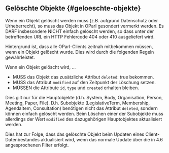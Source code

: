 ## Gelöschte Objekte {#geloeschte-objekte}

Wenn ein Objekt gelöscht werden muss (z.B. aufgrund Datenschutz oder Urheberrecht),
so muss das Objekt in OParl gesondert vermerkt werden. Es DARF insbesondere NICHT einfach gelöscht werden,
so dass unter der betreffenden URL ein HTTP Fehlercode 404 oder 410 ausgeliefert wird.

Hintergrund ist, dass alle OParl-Clients zeitnah mitbekommen müssen, wenn ein Objekt gelöscht wurde.
Dies wird durch die folgenden Regeln gewährleistet.

Wenn ein Objekt gelöscht wird, ...

* MUSS das Objekt das zusätzliche Attribut `deleted`: true bekommen.
* MUSS das Attribut `modified` auf den Zeitpunkt der Löschung setzen.
* MÜSSEN die Attribute `id`, `type` und `created` erhalten bleiben.

Dies gilt nur für die Hauptobjekte (d.h. System, Body, Organisation, Person, Meeting, Paper, File).
D.h. Subobjekte (LegislativeTerm, Membership, AgendaItem, Consultation) benötigen nicht das
Attribut `deleted`, sondern können einfach gelöscht werden. Beim Löschen einer der Subobjekte
muss allerdings der Wert `modified` des dazugehörigen Hauptobjektes aktualisiert werden.

Dies hat zur Folge, dass das gelöschte Objekt beim Updaten eines Client-Datenbestandes
aktualisiert wird, wenn das normale Update über die in 4.6 angesprochenen Filter erfolgt.
